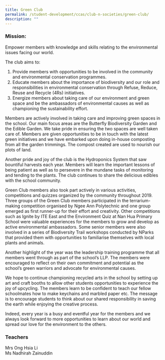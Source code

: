 ```yaml
---
title: Green Club
permalink: /student-development/ccas/club-n-societies/green-club/
description: ""
---
```

### Mission:

Empower members with knowledge and skills relating to the environmental issues facing our world.

  

The club aims to:

1.  Provide members with opportunities to be involved in the community and environmental conservation programmes.
2.  Educate members about the importance of biodiversity and our role and responsibilities in environmental conservation through Refuse, Reduce, Reuse and Recycle (4Rs) initiatives.
3.  Energize members about taking care of our environment and green space and be the ambassadors of environmental causes as well as championing the sustainability effort.

  

Members are actively involved in taking care and improving green spaces in the school. Our main focus areas are the Butterfly Biodiversity Garden and the Edible Garden. We take pride in ensuring the two spaces are well taken care of. Members are given opportunities to be in touch with the latest green initiatives and we have embarked upon doing in-house composting from all the garden trimmings. The compost created are used to nourish our plots of land.

  

Another pride and joy of the club is the Hydroponics System that saw bountiful harvests each year. Members will learn the important lessons of being patient as well as to persevere in the mundane tasks of monitoring and tending to the plants. The club continues to share the delicious edibles with the school community.

  

Green Club members also took part actively in various activities, competitions and quizzes organized by the community throughout 2019. Three groups of the Green Club members participated in the terrarium-making competition organised by Ngee Ann Polytechnic and one group emerged as first runner-up for their effort and creativity. Other competitions such as Ignite by ITE East and the Environment Quiz at Nan Hua Primary School were valuable experiences for the members to grow and develop as active environmental ambassadors. Some senior members were also involved in a series of Biodiversity Trail workshops conducted by NParks that provided them with opportunities to familiarise themselves with local plants and animals.

  

Another highlight of the year was the leadership training programme that all members went through as part of the school’s LLP. The members were encouraged to reflect on their own commitment and potential as the school’s green warriors and advocate for environmental causes.

  

We hope to continue championing recycled arts in the school by setting up art and craft booths to allow other students opportunities to experience the joy of upcycling. The members learn to be confident to teach our fellow schoolmates how to make keychains and marbled paper etc. The message is to encourage students to think about our shared responsibility in saving the earth while enjoying the creative process.

  

Indeed, every year is a busy and eventful year for the members and we always look forward to more opportunities to learn about our world and spread our love for the environment to the others.

### Teachers
Mrs Ong Hsia Li<br>
Ms Nadhirah Zainuddin<br>